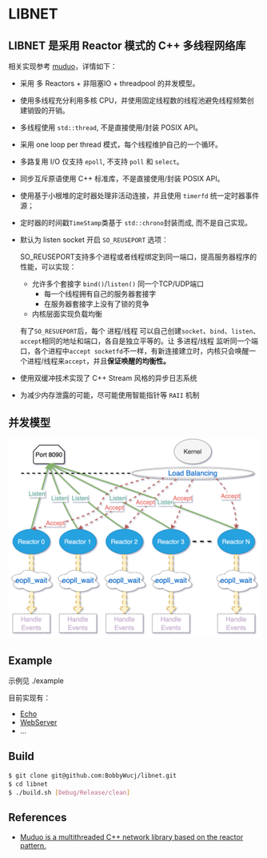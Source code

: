 # LIBNET

## LIBNET 是采用 Reactor 模式的 C++ 多线程网络库

相关实现参考 [muduo](https://github.com/chenshuo/muduo)，详情如下：

- 采用 多 Reactors + 非阻塞IO + threadpool 的并发模型。

- 使用多线程充分利用多核 CPU，并使用固定线程数的线程池避免线程频繁创建销毁的开销。

- 多线程使用 `std::thread`, 不是直接使用/封装 POSIX API。

- 采用 one loop per thread 模式，每个线程维护自己的一个循环。

- 多路复用 I/O 仅支持 `epoll`, 不支持 `poll` 和 `select`。

- 同步互斥原语使用 C++ 标准库，不是直接使用/封装 POSIX API。

- 使用基于小根堆的定时器处理非活动连接，并且使用 `timerfd` 统一定时器事件源；

- 定时器的时间戳`TimeStamp`类基于 `std::chrono`封装而成, 而不是自己实现。

- 默认为 listen socket 开启 `SO_REUSEPORT` 选项：

  SO_REUSEPORT支持多个进程或者线程绑定到同一端口，提高服务器程序的性能，可以实现：

  - 允许多个套接字 `bind()`/`listen()` 同一个TCP/UDP端口
    - 每一个线程拥有自己的服务器套接字
    - 在服务器套接字上没有了锁的竞争
  - 内核层面实现负载均衡

  有了`SO_RESUEPORT`后，每个 进程/线程 可以自己创建`socket`、`bind`、`listen`、`accept`相同的地址和端口，各自是独立平等的。让 多进程/线程 监听同一个端口，各个进程中`accept socketfd`不一样，有新连接建立时，内核只会唤醒一个进程/线程来`accept`，并且**保证唤醒的均衡性。**

- 使用双缓冲技术实现了 C++ Stream 风格的异步日志系统

- 为减少内存泄露的可能，尽可能使用智能指针等 `RAII` 机制

## 并发模型
![并发模型](./resources/Libnet-Concurrency-model.png)

## Example

示例见 ./example

目前实现有：

- [Echo](https://github.com/BobbyWucj/libnet/tree/main/example/echo)
- [WebServer](https://github.com/BobbyWucj/libnet/tree/main/example/WebServer)
- ...

## Build

```bash
$ git clone git@github.com:BobbyWucj/libnet.git
$ cd libnet
$ ./build.sh [Debug/Release/clean]
```

## References

- [Muduo is a multithreaded C++ network library based on the reactor pattern.](https://github.com/chenshuo/muduo)